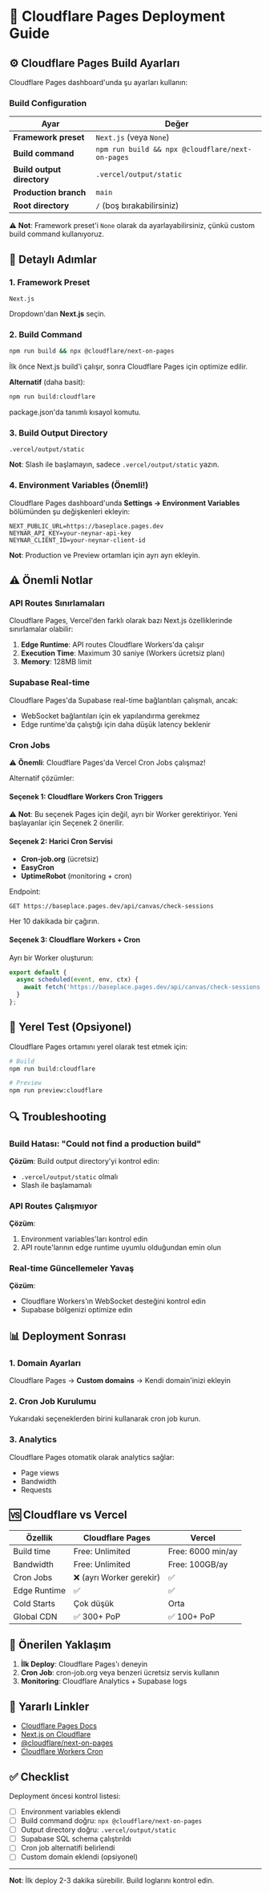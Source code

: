 # 🚀 Cloudflare Pages Deployment Guide

## ⚙️ Cloudflare Pages Build Ayarları

Cloudflare Pages dashboard'unda şu ayarları kullanın:

### Build Configuration

| Ayar | Değer |
|------|-------|
| **Framework preset** | `Next.js` (veya `None`) |
| **Build command** | `npm run build && npx @cloudflare/next-on-pages` |
| **Build output directory** | `.vercel/output/static` |
| **Production branch** | `main` |
| **Root directory** | `/` (boş bırakabilirsiniz) |

⚠️ **Not**: Framework preset'i `None` olarak da ayarlayabilirsiniz, çünkü custom build command kullanıyoruz.

## 📝 Detaylı Adımlar

### 1. Framework Preset
```
Next.js
```
Dropdown'dan **Next.js** seçin.

### 2. Build Command
```bash
npm run build && npx @cloudflare/next-on-pages
```
İlk önce Next.js build'i çalışır, sonra Cloudflare Pages için optimize edilir.

**Alternatif** (daha basit):
```bash
npm run build:cloudflare
```
package.json'da tanımlı kısayol komutu.

### 3. Build Output Directory
```
.vercel/output/static
```
**Not**: Slash ile başlamayın, sadece `.vercel/output/static` yazın.

### 4. Environment Variables (Önemli!)

Cloudflare Pages dashboard'unda **Settings → Environment Variables** bölümünden şu değişkenleri ekleyin:

```env
NEXT_PUBLIC_URL=https://baseplace.pages.dev
NEYNAR_API_KEY=your-neynar-api-key
NEYNAR_CLIENT_ID=your-neynar-client-id
```

**Not**: Production ve Preview ortamları için ayrı ayrı ekleyin.

## ⚠️ Önemli Notlar

### API Routes Sınırlamaları

Cloudflare Pages, Vercel'den farklı olarak bazı Next.js özelliklerinde sınırlamalar olabilir:

1. **Edge Runtime**: API routes Cloudflare Workers'da çalışır
2. **Execution Time**: Maximum 30 saniye (Workers ücretsiz planı)
3. **Memory**: 128MB limit

### Supabase Real-time

Cloudflare Pages'da Supabase real-time bağlantıları çalışmalı, ancak:
- WebSocket bağlantıları için ek yapılandırma gerekmez
- Edge runtime'da çalıştığı için daha düşük latency beklenir

### Cron Jobs

⚠️ **Önemli**: Cloudflare Pages'da Vercel Cron Jobs çalışmaz!

Alternatif çözümler:

#### Seçenek 1: Cloudflare Workers Cron Triggers

⚠️ **Not**: Bu seçenek Pages için değil, ayrı bir Worker gerektiriyor. Yeni başlayanlar için Seçenek 2 önerilir.

#### Seçenek 2: Harici Cron Servisi

- **Cron-job.org** (ücretsiz)
- **EasyCron** 
- **UptimeRobot** (monitoring + cron)

Endpoint:
```
GET https://baseplace.pages.dev/api/canvas/check-sessions
```

Her 10 dakikada bir çağırın.

#### Seçenek 3: Cloudflare Workers + Cron

Ayrı bir Worker oluşturun:

```javascript
export default {
  async scheduled(event, env, ctx) {
    await fetch('https://baseplace.pages.dev/api/canvas/check-sessions');
  }
};
```

## 🧪 Yerel Test (Opsiyonel)

Cloudflare Pages ortamını yerel olarak test etmek için:

```bash
# Build
npm run build:cloudflare

# Preview
npm run preview:cloudflare
```

## 🔍 Troubleshooting

### Build Hatası: "Could not find a production build"

**Çözüm**: Build output directory'yi kontrol edin:
- `.vercel/output/static` olmalı
- Slash ile başlamamalı

### API Routes Çalışmıyor

**Çözüm**: 
1. Environment variables'ları kontrol edin
2. API route'larının edge runtime uyumlu olduğundan emin olun

### Real-time Güncellemeler Yavaş

**Çözüm**:
- Cloudflare Workers'ın WebSocket desteğini kontrol edin
- Supabase bölgenizi optimize edin

## 📊 Deployment Sonrası

### 1. Domain Ayarları

Cloudflare Pages → **Custom domains** → Kendi domain'inizi ekleyin

### 2. Cron Job Kurulumu

Yukarıdaki seçeneklerden birini kullanarak cron job kurun.

### 3. Analytics

Cloudflare Pages otomatik olarak analytics sağlar:
- Page views
- Bandwidth
- Requests

## 🆚 Cloudflare vs Vercel

| Özellik | Cloudflare Pages | Vercel |
|---------|------------------|--------|
| Build time | Free: Unlimited | Free: 6000 min/ay |
| Bandwidth | Free: Unlimited | Free: 100GB/ay |
| Cron Jobs | ❌ (ayrı Worker gerekir) | ✅ |
| Edge Runtime | ✅ | ✅ |
| Cold Starts | Çok düşük | Orta |
| Global CDN | ✅ 300+ PoP | ✅ 100+ PoP |

## 🎯 Önerilen Yaklaşım

1. **İlk Deploy**: Cloudflare Pages'ı deneyin
2. **Cron Job**: cron-job.org veya benzeri ücretsiz servis kullanın
3. **Monitoring**: Cloudflare Analytics + Supabase logs

## 🔗 Yararlı Linkler

- [Cloudflare Pages Docs](https://developers.cloudflare.com/pages/)
- [Next.js on Cloudflare](https://developers.cloudflare.com/pages/framework-guides/nextjs/)
- [@cloudflare/next-on-pages](https://github.com/cloudflare/next-on-pages)
- [Cloudflare Workers Cron](https://developers.cloudflare.com/workers/configuration/cron-triggers/)

## ✅ Checklist

Deployment öncesi kontrol listesi:

- [ ] Environment variables eklendi
- [ ] Build command doğru: `npx @cloudflare/next-on-pages`
- [ ] Output directory doğru: `.vercel/output/static`
- [ ] Supabase SQL schema çalıştırıldı
- [ ] Cron job alternatifi belirlendi
- [ ] Custom domain eklendi (opsiyonel)

---

**Not**: İlk deploy 2-3 dakika sürebilir. Build loglarını kontrol edin.


